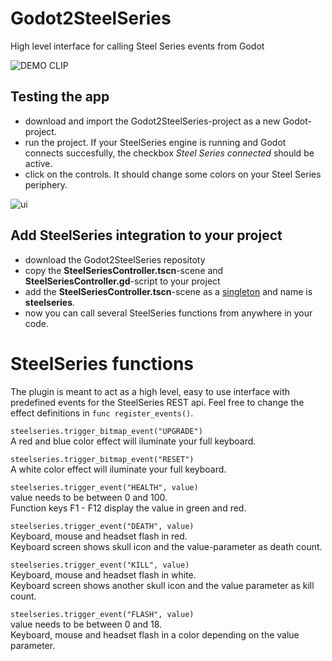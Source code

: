 # Godot2SteelSeries
High level interface for calling Steel Series events from Godot

![DEMO CLIP](https://steamcommunity.com/games/975150/announcements/detail/2232043825315670896)

## Testing the app

* download and import the Godot2SteelSeries-project as a new Godot-project.
* run the project. If your SteelSeries engine is running and Godot connects succesfully, the checkbox *Steel Series connected* should be active. 
* click on the controls. It should change some colors on your Steel Series periphery.

![ui](https://user-images.githubusercontent.com/21098503/84658424-2dc13700-af16-11ea-908c-68dbe5bba7d0.png)

## Add SteelSeries integration to your project

* download the Godot2SteelSeries repositoty
* copy the **SteelSeriesController.tscn**-scene and **SteelSeriesController.gd**-script to your project
* add the **SteelSeriesController.tscn**-scene as a [singleton](https://docs.godotengine.org/en/3.0/getting_started/step_by_step/singletons_autoload.html) and name is **steelseries**.
* now you can call several SteelSeries functions from anywhere in your code.

# SteelSeries functions

The plugin is meant to act as a high level, easy to use interface with predefined events for the SteelSeries REST api.
Feel free to change the effect definitions in ```func register_events()```.

```steelseries.trigger_bitmap_event("UPGRADE")```   
A red and blue color effect will iluminate your full keyboard.

```steelseries.trigger_bitmap_event("RESET")```   
A white color effect will iluminate your full keyboard.
	
```steelseries.trigger_event("HEALTH", value)```   
value needs to be between 0 and 100.  
Function keys F1 - F12 display the value in green and red. 
	
```steelseries.trigger_event("DEATH", value)```   
Keyboard, mouse and headset flash in red.  
Keyboard screen shows skull icon and the value-parameter as death count.
	
```steelseries.trigger_event("KILL", value)```   
Keyboard, mouse and headset flash in white.  
Keyboard screen shows another skull icon and the value parameter as kill count.

```steelseries.trigger_event("FLASH", value)```   
value needs to be between 0 and 18.  
Keyboard, mouse and headset flash in a color depending on the value parameter.

